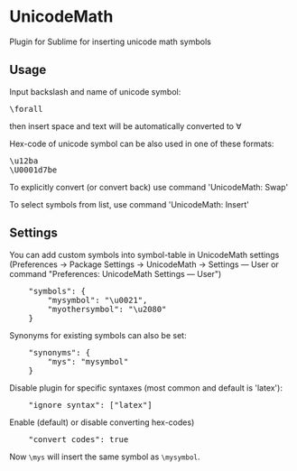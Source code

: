 UnicodeMath
===========

Plugin for Sublime for inserting unicode math symbols

Usage
-----

Input backslash and name of unicode symbol:
<pre>
\forall
</pre>
then insert space and text will be automatically converted to ∀

Hex-code of unicode symbol can be also used in one of these formats:
<pre>
\u12ba
\U0001d7be
</pre>

To explicitly convert (or convert back) use command 'UnicodeMath: Swap'

To select symbols from list, use command 'UnicodeMath: Insert'

Settings
--------

You can add custom symbols into symbol-table in UnicodeMath settings (Preferences → Package Settings → UnicodeMath → Settings — User or command "Preferences: UnicodeMath Settings — User")

<pre>
	"symbols": {
		"mysymbol": "\u0021",
		"myothersymbol": "\u2080"
	}
</pre>

Synonyms for existing symbols can also be set:

<pre>
	"synonyms": {
		"mys": "mysymbol"
	}
</pre>

Disable plugin for specific syntaxes (most common and default is 'latex'):

<pre>
	"ignore_syntax": ["latex"]
</pre>

Enable (default) or disable converting hex-codes)

<pre>
	"convert_codes": true
</pre>

Now `\mys` will insert the same symbol as `\mysymbol`.
